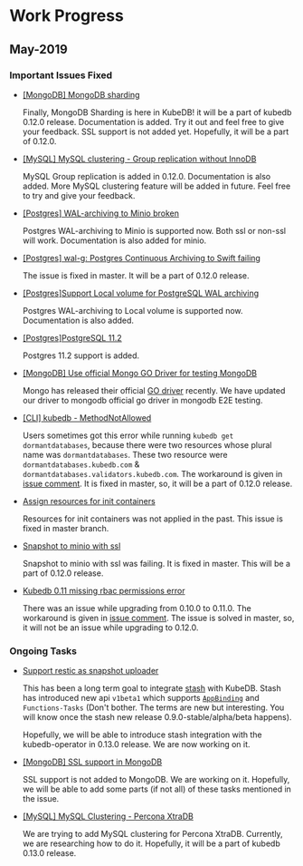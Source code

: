 # Work Progress

## May-2019

### Important Issues Fixed

- [[MongoDB] MongoDB sharding](https://github.com/kubedb/project/issues/234)
  
  Finally, MongoDB Sharding is here in KubeDB! it will be a part of kubedb 0.12.0 release. Documentation is added. Try it out and feel free to give your feedback. SSL support is not added yet. Hopefully, it will be a part of 0.12.0. 
  
- [[MySQL] MySQL clustering - Group replication without InnoDB](https://github.com/kubedb/project/issues/18)
    
  MySQL Group replication is added in 0.12.0. Documentation is also added. More MySQL clustering feature will be added in future. Feel free to try and give your feedback. 
  
- [[Postgres] WAL-archiving to Minio broken](https://github.com/kubedb/project/issues/492)
  
  Postgres WAL-archiving to Minio is supported now. Both ssl or non-ssl will work. Documentation is also added for minio.
  
- [[Postgres] wal-g: Postgres Continuous Archiving to Swift failing](https://github.com/kubedb/project/issues/486)
  
  The issue is fixed in master. It will be a part of 0.12.0 release.
  
- [[Postgres]Support Local volume for PostgreSQL WAL archiving](https://github.com/kubedb/project/issues/475)
  
  Postgres WAL-archiving to Local volume is supported now. Documentation is also added.
  
- [[Postgres]PostgreSQL 11.2](https://github.com/kubedb/project/issues/483)
  
  Postgres 11.2 support is added.

- [[MongoDB] Use official Mongo GO Driver for testing MongoDB](https://github.com/kubedb/project/issues/491)
  
  Mongo has released their official [GO driver](https://github.com/mongodb/mongo-go-driver) recently. We have updated our driver to mongodb official go driver in mongodb E2E testing.

- [[CLI] kubedb - MethodNotAllowed](https://github.com/kubedb/project/issues/467)
  
  Users sometimes got this error while running `kubedb get dormantdatabases`, because there were two resources whose plural name was `dormantdatabases`. These two resource were `dormantdatabases.kubedb.com` & `dormantdatabases.validators.kubedb.com`. The workaround is given in [issue comment](https://github.com/kubedb/project/issues/467#issuecomment-475384569). It is fixed in master, so, it will be a part of 0.12.0 release.


- [Assign resources for init containers](https://github.com/kubedb/project/issues/503) 
  
  Resources for init containers was not applied in the past. This issue is fixed in master branch.

- [Snapshot to minio with ssl](https://github.com/kubedb/project/issues/457)
  
  Snapshot to minio with ssl was failing. It is fixed in master. This will be a part of 0.12.0 release.

  
- [Kubedb 0.11 missing rbac permissions error](https://github.com/kubedb/project/issues/481) 
  
  There was an issue while upgrading from 0.10.0 to 0.11.0. The workaround is given in [issue comment](https://github.com/kubedb/project/issues/481#issuecomment-481171356). The issue is solved in master, so, it will not be an issue while upgrading to 0.12.0.
  
### Ongoing Tasks

- [Support restic as snapshot uploader](https://github.com/kubedb/project/issues/168)
  
  This has been a long term goal to integrate [stash](https://github.com/stashed/stash) with KubeDB. Stash has introduced new api `v1beta1` which supports [`AppBinding`](https://blog.byte.builders/post/the-case-for-appbinding/) and `Functions-Tasks` (Don't bother. The terms are new but interesting. You will know once the stash new release 0.9.0-stable/alpha/beta happens). 
  
  Hopefully, we will be able to introduce stash integration with the kubedb-operator in 0.13.0 release. We are now working on it.
  
- [[MongoDB] SSL support in MongoDB](https://github.com/kubedb/project/issues/352)

  SSL support is not added to MongoDB. We are working on it. Hopefully, we will be able to add some parts (if not all) of these tasks mentioned in the issue.
  
- [[MySQL] MySQL Clustering - Percona XtraDB]()
  
  We are trying to add MySQL clustering for Percona XtraDB. Currently, we are researching how to do it. Hopefully, it will be a part of kubedb 0.13.0 release.
